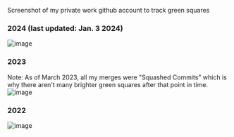 Screenshot of my private work github account to track green squares 

### 2024 (last updated: Jan. 3 2024)
![image](https://github.com/avcoder/view-contributions-green-squares-2023/assets/7874705/cea960b2-18c9-4471-9a4c-f2099f8ba0f7)

### 2023 
Note: As of March 2023, all my merges were "Squashed Commits" which is why there aren't many brighter green squares after that point in time. 
![image](https://github.com/avcoder/view-contributions-green-squares-2023/assets/7874705/9ae8ff00-0b78-4702-b2ee-2309394e59cd)

### 2022
![image](https://github.com/avcoder/view-contributions-green-squares-2023/assets/7874705/f58fd320-b9c1-4cb5-928f-9379031d1d79)









